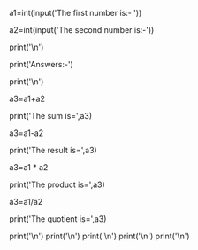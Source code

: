 a1=int(input('The first number is:- ')) 

a2=int(input('The second number is:-'))

print('\n')

print('Answers:-')

print('\n')

a3=a1+a2

print('The sum is=',a3)

a3=a1-a2

print('The result is=',a3)

a3=a1 * a2

print('The product is=',a3)

a3=a1/a2

print('The quotient is=',a3)


print('\n')
print('\n')
print('\n')
print('\n')
print('\n')
